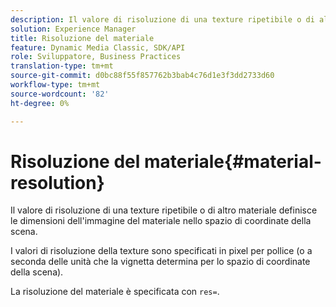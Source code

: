 ```yaml
---
description: Il valore di risoluzione di una texture ripetibile o di altro materiale definisce le dimensioni dell'immagine del materiale nello spazio di coordinate della scena.
solution: Experience Manager
title: Risoluzione del materiale
feature: Dynamic Media Classic, SDK/API
role: Sviluppatore, Business Practices
translation-type: tm+mt
source-git-commit: d0bc88f55f857762b3bab4c76d1e3f3dd2733d60
workflow-type: tm+mt
source-wordcount: '82'
ht-degree: 0%

---
```



# Risoluzione del materiale{#material-resolution}

Il valore di risoluzione di una texture ripetibile o di altro materiale definisce le dimensioni dell&#39;immagine del materiale nello spazio di coordinate della scena.

I valori di risoluzione della texture sono specificati in pixel per pollice (o a seconda delle unità che la vignetta determina per lo spazio di coordinate della scena).

La risoluzione del materiale è specificata con `res=`.
